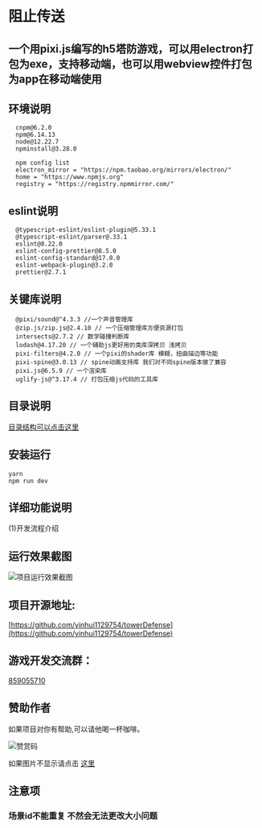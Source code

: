 # 阻止传送 

## 一个用pixi.js编写的h5塔防游戏，可以用electron打包为exe，支持移动端，也可以用webview控件打包为app在移动端使用

## 环境说明 

```
  cnpm@6.2.0  
  npm@6.14.13  
  node@12.22.7  
  npminstall@3.28.0  
  
  npm config list  
  electron_mirror = "https://npm.taobao.org/mirrors/electron/"  
  home = "https://www.npmjs.org"  
  registry = "https://registry.npmmirror.com/"  
```

## eslint说明

```
  @typescript-eslint/eslint-plugin@5.33.1  
  @typescript-eslint/parser@.33.1  
  eslint@8.22.0  
  eslint-config-prettier@8.5.0  
  eslint-config-standard@17.0.0  
  eslint-webpack-plugin@3.2.0  
  prettier@2.7.1  
```

## 关键库说明

```
  @pixi/sound@^4.3.3 //一个声音管理库
  @zip.js/zip.js@2.4.10 // 一个压缩管理库方便资源打包
  intersects@2.7.2 // 数学碰撞判断库
  lodash@4.17.20 // 一个辅助js更好用的类库深拷贝 浅拷贝
  pixi-filters@4.2.0 // 一个pixi的shader库 模糊，扭曲描边等功能
  pixi-spine@3.0.13 // spine动画支持库 我们对不同spine版本做了兼容
  pixi.js@6.5.9 // 一个渲染库
  uglify-js@^3.17.4 // 打包压缩js代码的工具库
```
<!--  -->

## 目录说明


[目录结构可以点击这里](https://github.com/yinhui1129754/towerDefense/blob/main/md/dirstatus.md)
<!-- <details open>
<summary>towerDefense</summary>

.eslintignore $\color{#248b24}{eslint排除目录}$   
.eslintrc.js $\color{#248b24}{eslint配置目录}$   
.gitignore $\color{#248b24}{git排除目录}$   
package.json $\color{#248b24}{包引用文件}$   
README.md $\color{#248b24}{readme文件}$   
tsconfig.json $\color{#248b24}{ts配置文件}$   
typedoc.json $\color{#248b24}{typedoc 文档自动生成配置文件}$  
webpack.config.gen.js $\color{#248b24}{gameData.bin 生成项目}$  
webpack.config.js  $\color{#248b24}{游戏运行配置项}$  
webpack.config.plist.js $\color{#248b24}{plist查看项目}$  
webpack.config.tiled.js $\color{#248b24}{地图编辑器项目}$  
yarn.lock $\color{#248b24}{yarn记录文件}$  

  <details>
  <summary>.vscode</summary>

  settings.json $\color{#248b24}{vscode项目设置项}$   
  </details>

  <details>
  <summary>build</summary>

  build.js $\color{#248b24}{项目打包nodejs脚本 移动静态资源}$   
  docs.js $\color{#248b24}{文档打包nodejs脚本}$   
  </details>

</details> -->



## 安装运行 
```
yarn  
npm run dev  
```

## 详细功能说明

(1)开发流程介绍

## 运行效果截图
![项目运行效果截图](https://github.com/yinhui1129754/towerDefense/blob/main/mdImg/test2.gif?raw=true)  


## 项目开源地址:  

[https://github.com/yinhui1129754/towerDefense](https://github.com/yinhui1129754/towerDefense)

## 游戏开发交流群：

[859055710](http://qm.qq.com/cgi-bin/qm/qr?_wv=1027&k=8l4Sl2HGMKbP2hl8TWkwgY-IiMMwbwJp&authKey=DGnVHlpdqlyyRphG1XtEpuVKWkRXTlGSixRMeKLyuZkoGy%2BsYzOfjKzij0KBJYba&noverify=0&group_code=859055710)

## 赞助作者

如果项目对你有帮助,可以请他喝一杯咖啡。  

![赞赏码](https://images.cnblogs.com/cnblogs_com/huihuishijie/1867967/o_230615140052_zsm.png)

如果图片不显示请点击 [这里](https://yinhui1129754.coding.net/public/source/image/git/files/master/zsm.jpg)

## 注意项

### 场景id不能重复 不然会无法更改大小问题


